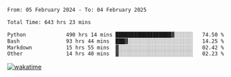 <!--START_SECTION:waka-->

```txt
From: 05 February 2024 - To: 04 February 2025

Total Time: 643 hrs 23 mins

Python             490 hrs 14 mins ██████████████████▓░░░░░░   74.50 %
Bash               93 hrs 44 mins  ███▓░░░░░░░░░░░░░░░░░░░░░   14.25 %
Markdown           15 hrs 55 mins  ▓░░░░░░░░░░░░░░░░░░░░░░░░   02.42 %
Other              14 hrs 40 mins  ▓░░░░░░░░░░░░░░░░░░░░░░░░   02.23 %
```

<!--END_SECTION:waka-->
[![wakatime](https://wakatime.com/badge/user/5f89a63a-5294-4958-ad30-2b3455e63f2a.svg)](https://wakatime.com/@5f89a63a-5294-4958-ad30-2b3455e63f2a)
